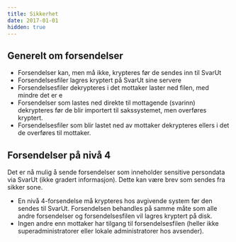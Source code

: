 ```yaml
---
title: Sikkerhet
date: 2017-01-01
hidden: true
---
```


## Generelt om forsendelser 

* Forsendelser kan, men må ikke, krypteres før de sendes inn til SvarUt
* Forsendelsesfiler lagres kryptert på SvarUt sine servere
* Forsendelsesfiler dekrypteres i det mottaker laster ned filen, med mindre det er e
* Forsendelser som lastes ned direkte til mottagende (svarinn) dekrypteres før de blir importert til sakssystemet, men overføres kryptert.
* Forsendelsesfiler som blir lastet ned av mottaker dekrypteres ellers i det de overføres til mottaker. 

## Forsendelser på nivå 4 ##

Det er nå mulig å sende forsendelser som inneholder sensitive persondata via SvarUt (ikke gradert informasjon). Dette kan være brev som sendes fra sikker sone. 

* En nivå 4-forsendelse må krypteres hos avgivende system før den sendes til SvarUt. Forsendelsen behandles på samme måte som alle andre forsendelser og forsendelsesfilen vil lagres kryptert på disk. 
* Ingen andre enn mottaker har tilgang til forsendelsesfilen (heller ikke superadministratorer eller lokale administratorer hos avsender). 
